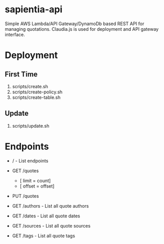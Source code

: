 # sapientia-api
Simple AWS Lambda/API Gateway/DynamoDb based REST API for managing quotations. Claudia.js is used for deployment and API gateway interface. 

# Deployment
## First Time
  1. scripts/create.sh
  1. scripts/create-policy.sh
  1. scripts/create-table.sh

## Update
  1. scripts/update.sh


# Endpoints
  * / - List endpoints

  * GET /quotes 
    * [ limit = count]
    * [ offset = offset]

  * PUT /quotes

  * GET /authors - List all quote authors
  * GET /dates   - List all quote dates
  * GET /sources - List all quote sources
  * GET /tags    - List all quote tags

  


